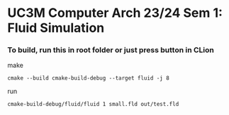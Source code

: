 # UC3M Computer Arch 23/24 Sem 1: Fluid Simulation

### To build, run this in root folder or just press button in CLion

make

```
cmake --build cmake-build-debug --target fluid -j 8
```

run

```
cmake-build-debug/fluid/fluid 1 small.fld out/test.fld
```
